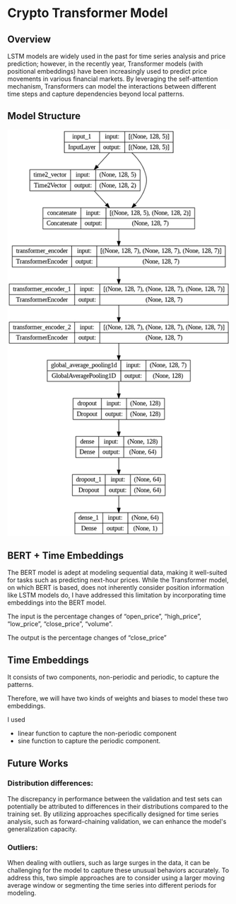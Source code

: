 # Crypto Transformer Model

## Overview
LSTM models are widely used in the past for time series analysis and price prediction; however, in the recently year, Transformer models (with positional embeddings) have been increasingly used to predict price movements in various financial markets.
By leveraging the self-attention mechanism, Transformers can model the interactions between different time steps and capture dependencies beyond local patterns. 

## Model Structure
![alt text](./model_structure.png)

## BERT + Time Embeddings
The BERT model is adept at modeling sequential data, making it well-suited for tasks such as predicting next-hour prices. 
While the Transformer model, on which BERT is based, does not inherently consider position information like LSTM models do, I have addressed this limitation by incorporating time embeddings into the BERT model. 

The input is the percentage changes of “open_price”, “high_price”, “low_price”, “close_price”, “volume”.

The output is the percentage changes of “close_price”

## Time Embeddings
It consists of two components, non-periodic and periodic, to capture the patterns.  

Therefore, we will have two kinds of weights and biases to model these two embeddings.

I used 
* linear function to capture the non-periodic component 
* sine function to capture the periodic component.

## Future Works
### Distribution differences: 
The discrepancy in performance between the validation and test sets can potentially be attributed to differences in their distributions compared to the training set. By utilizing approaches specifically designed for time series analysis, such as forward-chaining validation, we can enhance the model's generalization capacity. 

### Outliers:
When dealing with outliers, such as large surges in the data, it can be challenging for the model to capture these unusual behaviors accurately. To address this, two simple approaches are to consider using a larger moving average window or segmenting the time series into different periods for modeling.
